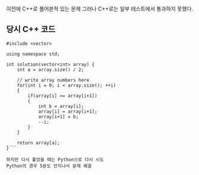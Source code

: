 이전에 C++로 풀어본적 있는 문제
그러나 C++로는 일부 테스트에서 통과하지 못했다.

## 당시 C++ 코드
```#include <string>
#include <vector>

using namespace std;

int solution(vector<int> array) {
    int a = array.size() / 2;
    
    // write array numbers here
    for(int i = 0; i < array.size(); ++i)
    {
        if(array[i] >= array[i+1])
        {
            int b = array[i];
            array[i] = array[i+1];
            array[i+1] = b;
            --i;
        }
    }
    
    return array[a];
}```

하지만 다시 풀었을 때는 Python으로 다시 시도
Python의 경우 5분도 안지나서 문제 해결
